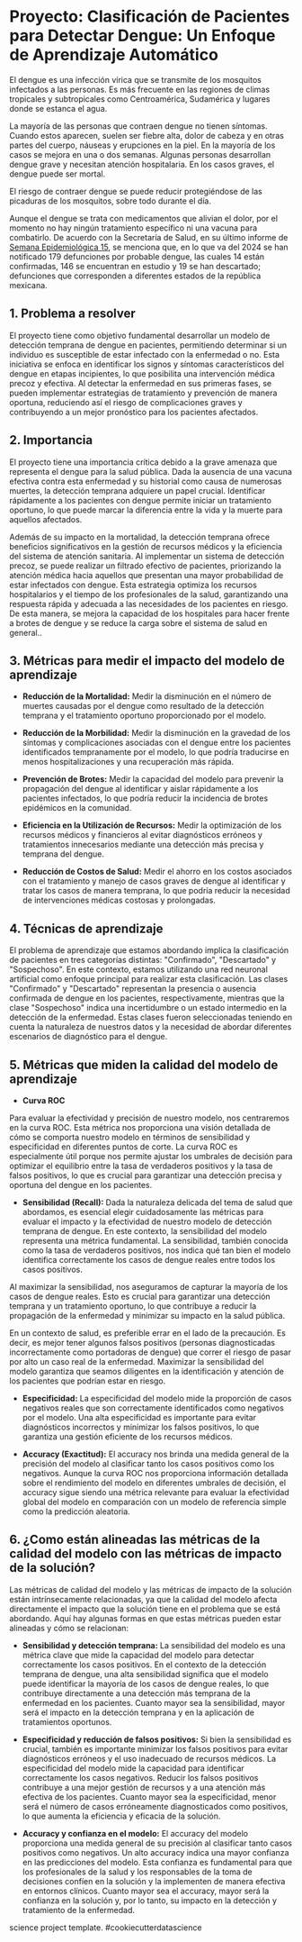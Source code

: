 # Proyecto: Clasificación de Pacientes para Detectar Dengue: Un Enfoque de Aprendizaje Automático

El dengue es una infección vírica que se transmite de los mosquitos infectados a las personas. Es más frecuente en las regiones de climas tropicales y subtropicales como Centroamérica, Sudamérica y lugares donde se estanca el agua.

La mayoría de las personas que contraen dengue no tienen síntomas. Cuando estos aparecen, suelen ser fiebre alta, dolor de cabeza y en otras partes del cuerpo, náuseas y erupciones en la piel. En la mayoría de los casos se mejora en una o dos semanas. Algunas personas desarrollan dengue grave y necesitan atención hospitalaria. En los casos graves, el dengue puede ser mortal. 

El riesgo de contraer dengue se puede reducir protegiéndose de las picaduras de los mosquitos, sobre todo durante el día.

Aunque el dengue se trata con medicamentos que alivian el dolor, por el momento no hay ningún tratamiento específico ni una vacuna para combatirlo. De acuerdo con la Secretaría de Salud, en su último informe de [Semana Epidemiológica 15](https://www.gob.mx/salud/documentos/informes-semanales-para-la-vigilancia-epidemiologica-de-dengue-2024), se menciona que, en lo que va del 2024 se han notificado 179 defunciones por probable dengue, las cuales 14 están confirmadas, 146 se encuentran en estudio y 19 se han descartado; defunciones que corresponden a diferentes estados de la república mexicana. 

## 1. Problema a resolver
El proyecto tiene como objetivo fundamental desarrollar un modelo de detección temprana de dengue en pacientes, permitiendo determinar si un individuo es susceptible de estar infectado con la enfermedad o no. Esta iniciativa se enfoca en identificar los signos y síntomas característicos del dengue en etapas incipientes, lo que posibilita una intervención médica precoz y efectiva. Al detectar la enfermedad en sus primeras fases, se pueden implementar estrategias de tratamiento y prevención de manera oportuna, reduciendo así el riesgo de complicaciones graves y contribuyendo a un mejor pronóstico para los pacientes afectados.

## 2. Importancia
El proyecto tiene una importancia crítica debido a la grave amenaza que representa el dengue para la salud pública. Dada la ausencia de una vacuna efectiva contra esta enfermedad y su historial como causa de numerosas muertes, la detección temprana adquiere un papel crucial. Identificar rápidamente a los pacientes con dengue permite iniciar un tratamiento oportuno, lo que puede marcar la diferencia entre la vida y la muerte para aquellos afectados.

Además de su impacto en la mortalidad, la detección temprana ofrece beneficios significativos en la gestión de recursos médicos y la eficiencia del sistema de atención sanitaria. Al implementar un sistema de detección precoz, se puede realizar un filtrado efectivo de pacientes, priorizando la atención médica hacia aquellos que presentan una mayor probabilidad de estar infectados con dengue. Esta estrategia optimiza los recursos hospitalarios y el tiempo de los profesionales de la salud, garantizando una respuesta rápida y adecuada a las necesidades de los pacientes en riesgo. De esta manera, se mejora la capacidad de los hospitales para hacer frente a brotes de dengue y se reduce la carga sobre el sistema de salud en general..

## 3. Métricas para medir el impacto del modelo de aprendizaje

- **Reducción de la Mortalidad:** Medir la disminución en el número de muertes causadas por el dengue como resultado de la detección temprana y el tratamiento oportuno proporcionado por el modelo.

- **Reducción de la Morbilidad:** Medir la disminución en la gravedad de los síntomas y complicaciones asociadas con el dengue entre los pacientes identificados tempranamente por el modelo, lo que podría traducirse en menos hospitalizaciones y una recuperación más rápida.

- **Prevención de Brotes:** Medir la capacidad del modelo para prevenir la propagación del dengue al identificar y aislar rápidamente a los pacientes infectados, lo que podría reducir la incidencia de brotes epidémicos en la comunidad.

- **Eficiencia en la Utilización de Recursos:** Medir la optimización de los recursos médicos y financieros al evitar diagnósticos erróneos y tratamientos innecesarios mediante una detección más precisa y temprana del dengue.

- **Reducción de Costos de Salud:** Medir el ahorro en los costos asociados con el tratamiento y manejo de casos graves de dengue al identificar y tratar los casos de manera temprana, lo que podría reducir la necesidad de intervenciones médicas costosas y prolongadas.


## 4. Técnicas de aprendizaje 
El problema de aprendizaje que estamos abordando implica la clasificación de pacientes en tres categorías distintas: "Confirmado", "Descartado" y "Sospechoso". En este contexto, estamos utilizando una red neuronal artificial como enfoque principal para realizar esta clasificación. Las clases "Confirmado" y "Descartado" representan la presencia o ausencia confirmada de dengue en los pacientes, respectivamente, mientras que la clase "Sospechoso" indica una incertidumbre o un estado intermedio en la detección de la enfermedad. Estas clases fueron seleccionadas teniendo en cuenta la naturaleza de nuestros datos y la necesidad de abordar diferentes escenarios de diagnóstico para el dengue.

## 5. Métricas que miden la calidad del modelo de aprendizaje

- **Curva ROC**

Para evaluar la efectividad y precisión de nuestro modelo, nos centraremos en la curva ROC. Esta métrica nos proporciona una visión detallada de cómo se comporta nuestro modelo en términos de sensibilidad y especificidad en diferentes puntos de corte. La curva ROC es especialmente útil porque nos permite ajustar los umbrales de decisión para optimizar el equilibrio entre la tasa de verdaderos positivos y la tasa de falsos positivos, lo que es crucial para garantizar una detección precisa y oportuna del dengue en los pacientes.

- **Sensibilidad (Recall):** Dada la naturaleza delicada del tema de salud que abordamos, es esencial elegir cuidadosamente las métricas para evaluar el impacto y la efectividad de nuestro modelo de detección temprana de dengue. En este contexto, la sensibilidad del modelo representa una métrica fundamental. La sensibilidad, también conocida como la tasa de verdaderos positivos, nos indica qué tan bien el modelo identifica correctamente los casos de dengue reales entre todos los casos positivos.

Al maximizar la sensibilidad, nos aseguramos de capturar la mayoría de los casos de dengue reales. Esto es crucial para garantizar una detección temprana y un tratamiento oportuno, lo que contribuye a reducir la propagación de la enfermedad y minimizar su impacto en la salud pública.

En un contexto de salud, es preferible errar en el lado de la precaución. Es decir, es mejor tener algunos falsos positivos (personas diagnosticadas incorrectamente como portadoras de dengue) que correr el riesgo de pasar por alto un caso real de la enfermedad. Maximizar la sensibilidad del modelo garantiza que seamos diligentes en la identificación y atención de los pacientes que podrían estar en riesgo.

- **Especificidad:**  La especificidad del modelo mide la proporción de casos negativos reales que son correctamente identificados como negativos por el modelo. Una alta especificidad es importante para evitar diagnósticos incorrectos y minimizar los falsos positivos, lo que garantiza una gestión eficiente de los recursos médicos.

- **Accuracy (Exactitud):** El accuracy nos brinda una medida general de la precisión del modelo al clasificar tanto los casos positivos como los negativos. Aunque la curva ROC nos proporciona información detallada sobre el rendimiento del modelo en diferentes umbrales de decisión, el accuracy sigue siendo una métrica relevante para evaluar la efectividad global del modelo en comparación con un modelo de referencia simple como la predicción aleatoria.


## 6. ¿Como están alineadas las métricas de la calidad del modelo con las métricas de impacto de la solución?
Las métricas de calidad del modelo y las métricas de impacto de la solución están intrínsecamente relacionadas, ya que la calidad del modelo afecta directamente el impacto que la solución tiene en el problema que se está abordando. Aquí hay algunas formas en que estas métricas pueden estar alineadas y cómo se relacionan:

- **Sensibilidad y detección temprana:** La sensibilidad del modelo es una métrica clave que mide la capacidad del modelo para detectar correctamente los casos positivos. En el contexto de la detección temprana de dengue, una alta sensibilidad significa que el modelo puede identificar la mayoría de los casos de dengue reales, lo que contribuye directamente a una detección más temprana de la enfermedad en los pacientes. Cuanto mayor sea la sensibilidad, mayor será el impacto en la detección temprana y en la aplicación de tratamientos oportunos.

- **Especificidad y reducción de falsos positivos:** Si bien la sensibilidad es crucial, también es importante minimizar los falsos positivos para evitar diagnósticos erróneos y el uso inadecuado de recursos médicos. La especificidad del modelo mide la capacidad para identificar correctamente los casos negativos. Reducir los falsos positivos contribuye a una mejor gestión de recursos y a una atención más efectiva de los pacientes. Cuanto mayor sea la especificidad, menor será el número de casos erróneamente diagnosticados como positivos, lo que aumenta la eficiencia y eficacia de la solución.

- **Accuracy y confianza en el modelo:** El accuracy del modelo proporciona una medida general de su precisión al clasificar tanto casos positivos como negativos. Un alto accuracy indica una mayor confianza en las predicciones del modelo. Esta confianza es fundamental para que los profesionales de la salud y los responsables de la toma de decisiones confíen en la solución y la implementen de manera efectiva en entornos clínicos. Cuanto mayor sea el accuracy, mayor será la confianza en la solución y, por lo tanto, su impacto en la detección y tratamiento de la enfermedad.


science project template</a>. #cookiecutterdatascience</small></p>
